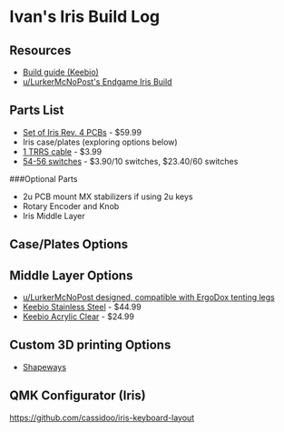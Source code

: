 Ivan's Iris Build Log
==================

Resources
---------
- [Build guide (Keebio)](https://docs.keeb.io/iris-rev3-build-guide/)
- [u/LurkerMcNoPost's Endgame Iris Build](https://www.reddit.com/r/MechanicalKeyboards/comments/9u3mfu/my_first_build_endgame_iris/)

Parts List
----------
- [Set of Iris Rev. 4 PCBs](https://keeb.io/collections/split-keyboard-parts/products/iris-keyboard-split-ergonomic-keyboard?variant=29480467267678) - $59.99
- Iris case/plates (exploring options below)
- [1 TRRS cable](https://keeb.io/products/trrs-cable?variant=50550149190) - $3.99
- [54-56 switches](https://kbdfans.com/products/cherry-mx-swtich?variant=36019543885) - $3.90/10 switches, $23.40/60 switches

###Optional Parts
- 2u PCB mount MX stabilizers if using 2u keys
- Rotary Encoder and Knob
- Iris Middle Layer

Case/Plates Options
-------------------

Middle Layer Options
--------------------
- [u/LurkerMcNoPost designed, compatible with ErgoDox tenting legs](https://www.thingiverse.com/thing:3196585)
- [Keebio Stainless Steel](https://keeb.io/products/iris-keyboard-case-plates?variant=1822271012894) - $44.99
- [Keebio Acrylic Clear](https://keeb.io/products/iris-keyboard-case-plates?variant=2991652831262) - $24.99

Custom 3D printing Options
--------------------------
- [Shapeways](https://www.shapeways.com/)

QMK Configurator (Iris)
-----------------------
https://github.com/cassidoo/iris-keyboard-layout
